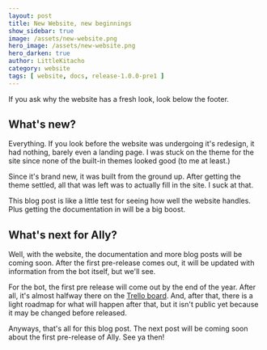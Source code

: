 ```yaml
---
layout: post
title: New Website, new beginnings
show_sidebar: true
image: /assets/new-website.png
hero_image: /assets/new-website.png
hero_darken: true
author: LittleKitacho
category: website
tags: [ website, docs, release-1.0.0-pre1 ]
---
```


If you ask why the website has a fresh look, look below the footer.

## What's new?

Everything.  If you look before the website was undergoing it's redesign, it
had nothing, barely even a landing page.  I was stuck on the theme for the site
since none of the built-in themes looked good (to me at least.)

Since it's brand new, it was built from the ground up.  After getting the theme
settled, all that was left was to actually fill in the site.  I suck at that.

This blog post is like a little test for seeing how well the website handles.
Plus getting the documentation in will be a big boost.

## What's next for Ally?

Well, with the website, the documentation and more blog posts will be coming
soon.  After the first pre-release comes out, it will be updated with
information from the bot itself, but we'll see.

For the bot, the first pre release will come out by the end of the year.
After all, it's almost halfway there on the
[Trello board](https://trello.com/b/cjyoYOiC).  And, after that, there is a
light roadmap for what will happen after that, but it isn't public yet because
it may be changed before released.

Anyways, that's all for this blog post.  The next post will be coming soon
about the first pre-release of Ally.  See ya then!
